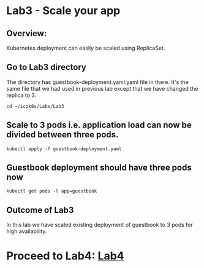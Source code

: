 # Lab3 - Scale your app  

## Overview:
Kubernetes deployment can easily be scaled using ReplicaSet.

## Go to Lab3 directory
The directory has guestbook-deployment.yaml.yaml file in there.
It's the same file that we had used in previous lab except that we have changed the replica to 3.

`cd ~/icpk8s/Labs/Lab3`

## Scale to 3 pods i.e. application load can now be divided between three pods.

`kubectl apply -f guestbook-deployment.yaml`

## Guestbook deployment should have three pods now

`kubectl get pods -l app=guestbook`


##  Outcome of Lab3
In this lab we have scaled existing deployment of guestbook to 3 pods for high availability.

# Proceed to Lab4: [Lab4](../Lab4/README.md)
